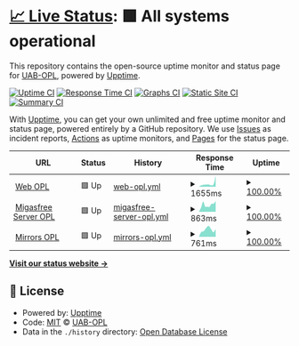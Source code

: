 # [📈 Live Status](https://UAB-OPL.github.io/opl-uab-monitoring): <!--live status--> **🟩 All systems operational**

This repository contains the open-source uptime monitor and status page for [UAB-OPL](https://UAB-OPL.github.io/opl-uab-monitoring), powered by [Upptime](https://github.com/upptime/upptime).

[![Uptime CI](https://github.com/UAB-OPL/opl-uab-monitoring/workflows/Uptime%20CI/badge.svg)](https://github.com/UAB-OPL/opl-uab-monitoring/actions?query=workflow%3A%22Uptime+CI%22)
[![Response Time CI](https://github.com/UAB-OPL/opl-uab-monitoring/workflows/Response%20Time%20CI/badge.svg)](https://github.com/UAB-OPL/opl-uab-monitoring/actions?query=workflow%3A%22Response+Time+CI%22)
[![Graphs CI](https://github.com/UAB-OPL/opl-uab-monitoring/workflows/Graphs%20CI/badge.svg)](https://github.com/UAB-OPL/opl-uab-monitoring/actions?query=workflow%3A%22Graphs+CI%22)
[![Static Site CI](https://github.com/UAB-OPL/opl-uab-monitoring/workflows/Static%20Site%20CI/badge.svg)](https://github.com/UAB-OPL/opl-uab-monitoring/actions?query=workflow%3A%22Static+Site+CI%22)
[![Summary CI](https://github.com/UAB-OPL/opl-uab-monitoring/workflows/Summary%20CI/badge.svg)](https://github.com/UAB-OPL/opl-uab-monitoring/actions?query=workflow%3A%22Summary+CI%22)

With [Upptime](https://upptime.js.org), you can get your own unlimited and free uptime monitor and status page, powered entirely by a GitHub repository. We use [Issues](https://github.com/UAB-OPL/opl-uab-monitoring/issues) as incident reports, [Actions](https://github.com/UAB-OPL/opl-uab-monitoring/actions) as uptime monitors, and [Pages](https://UAB-OPL.github.io/opl-uab-monitoring) for the status page.

<!--start: status pages-->
<!-- This summary is generated by Upptime (https://github.com/upptime/upptime) -->
<!-- Do not edit this manually, your changes will be overwritten -->
<!-- prettier-ignore -->
| URL | Status | History | Response Time | Uptime |
| --- | ------ | ------- | ------------- | ------ |
| <img alt="" src="https://icons.duckduckgo.com/ip3/opl.uab.cat.ico" height="13"> [Web OPL](https://opl.uab.cat) | 🟩 Up | [web-opl.yml](https://github.com/UAB-OPL/opl-uab-monitoring/commits/HEAD/history/web-opl.yml) | <details><summary><img alt="Response time graph" src="./graphs/web-opl/response-time-week.png" height="20"> 1655ms</summary><br><a href="https://UAB-OPL.github.io/opl-uab-monitoring/history/web-opl"><img alt="Response time 1531" src="https://img.shields.io/endpoint?url=https%3A%2F%2Fraw.githubusercontent.com%2FUAB-OPL%2Fopl-uab-monitoring%2FHEAD%2Fapi%2Fweb-opl%2Fresponse-time.json"></a><br><a href="https://UAB-OPL.github.io/opl-uab-monitoring/history/web-opl"><img alt="24-hour response time 5655" src="https://img.shields.io/endpoint?url=https%3A%2F%2Fraw.githubusercontent.com%2FUAB-OPL%2Fopl-uab-monitoring%2FHEAD%2Fapi%2Fweb-opl%2Fresponse-time-day.json"></a><br><a href="https://UAB-OPL.github.io/opl-uab-monitoring/history/web-opl"><img alt="7-day response time 1655" src="https://img.shields.io/endpoint?url=https%3A%2F%2Fraw.githubusercontent.com%2FUAB-OPL%2Fopl-uab-monitoring%2FHEAD%2Fapi%2Fweb-opl%2Fresponse-time-week.json"></a><br><a href="https://UAB-OPL.github.io/opl-uab-monitoring/history/web-opl"><img alt="30-day response time 1508" src="https://img.shields.io/endpoint?url=https%3A%2F%2Fraw.githubusercontent.com%2FUAB-OPL%2Fopl-uab-monitoring%2FHEAD%2Fapi%2Fweb-opl%2Fresponse-time-month.json"></a><br><a href="https://UAB-OPL.github.io/opl-uab-monitoring/history/web-opl"><img alt="1-year response time 1523" src="https://img.shields.io/endpoint?url=https%3A%2F%2Fraw.githubusercontent.com%2FUAB-OPL%2Fopl-uab-monitoring%2FHEAD%2Fapi%2Fweb-opl%2Fresponse-time-year.json"></a></details> | <details><summary><a href="https://UAB-OPL.github.io/opl-uab-monitoring/history/web-opl">100.00%</a></summary><a href="https://UAB-OPL.github.io/opl-uab-monitoring/history/web-opl"><img alt="All-time uptime 95.19%" src="https://img.shields.io/endpoint?url=https%3A%2F%2Fraw.githubusercontent.com%2FUAB-OPL%2Fopl-uab-monitoring%2FHEAD%2Fapi%2Fweb-opl%2Fuptime.json"></a><br><a href="https://UAB-OPL.github.io/opl-uab-monitoring/history/web-opl"><img alt="24-hour uptime 100.00%" src="https://img.shields.io/endpoint?url=https%3A%2F%2Fraw.githubusercontent.com%2FUAB-OPL%2Fopl-uab-monitoring%2FHEAD%2Fapi%2Fweb-opl%2Fuptime-day.json"></a><br><a href="https://UAB-OPL.github.io/opl-uab-monitoring/history/web-opl"><img alt="7-day uptime 100.00%" src="https://img.shields.io/endpoint?url=https%3A%2F%2Fraw.githubusercontent.com%2FUAB-OPL%2Fopl-uab-monitoring%2FHEAD%2Fapi%2Fweb-opl%2Fuptime-week.json"></a><br><a href="https://UAB-OPL.github.io/opl-uab-monitoring/history/web-opl"><img alt="30-day uptime 62.96%" src="https://img.shields.io/endpoint?url=https%3A%2F%2Fraw.githubusercontent.com%2FUAB-OPL%2Fopl-uab-monitoring%2FHEAD%2Fapi%2Fweb-opl%2Fuptime-month.json"></a><br><a href="https://UAB-OPL.github.io/opl-uab-monitoring/history/web-opl"><img alt="1-year uptime 89.16%" src="https://img.shields.io/endpoint?url=https%3A%2F%2Fraw.githubusercontent.com%2FUAB-OPL%2Fopl-uab-monitoring%2FHEAD%2Fapi%2Fweb-opl%2Fuptime-year.json"></a></details>
| <img alt="" src="https://icons.duckduckgo.com/ip3/migasfree.opl.uab.cat.ico" height="13"> [Migasfree Server OPL](https://migasfree.opl.uab.cat) | 🟩 Up | [migasfree-server-opl.yml](https://github.com/UAB-OPL/opl-uab-monitoring/commits/HEAD/history/migasfree-server-opl.yml) | <details><summary><img alt="Response time graph" src="./graphs/migasfree-server-opl/response-time-week.png" height="20"> 863ms</summary><br><a href="https://UAB-OPL.github.io/opl-uab-monitoring/history/migasfree-server-opl"><img alt="Response time 1078" src="https://img.shields.io/endpoint?url=https%3A%2F%2Fraw.githubusercontent.com%2FUAB-OPL%2Fopl-uab-monitoring%2FHEAD%2Fapi%2Fmigasfree-server-opl%2Fresponse-time.json"></a><br><a href="https://UAB-OPL.github.io/opl-uab-monitoring/history/migasfree-server-opl"><img alt="24-hour response time 1166" src="https://img.shields.io/endpoint?url=https%3A%2F%2Fraw.githubusercontent.com%2FUAB-OPL%2Fopl-uab-monitoring%2FHEAD%2Fapi%2Fmigasfree-server-opl%2Fresponse-time-day.json"></a><br><a href="https://UAB-OPL.github.io/opl-uab-monitoring/history/migasfree-server-opl"><img alt="7-day response time 863" src="https://img.shields.io/endpoint?url=https%3A%2F%2Fraw.githubusercontent.com%2FUAB-OPL%2Fopl-uab-monitoring%2FHEAD%2Fapi%2Fmigasfree-server-opl%2Fresponse-time-week.json"></a><br><a href="https://UAB-OPL.github.io/opl-uab-monitoring/history/migasfree-server-opl"><img alt="30-day response time 1221" src="https://img.shields.io/endpoint?url=https%3A%2F%2Fraw.githubusercontent.com%2FUAB-OPL%2Fopl-uab-monitoring%2FHEAD%2Fapi%2Fmigasfree-server-opl%2Fresponse-time-month.json"></a><br><a href="https://UAB-OPL.github.io/opl-uab-monitoring/history/migasfree-server-opl"><img alt="1-year response time 1053" src="https://img.shields.io/endpoint?url=https%3A%2F%2Fraw.githubusercontent.com%2FUAB-OPL%2Fopl-uab-monitoring%2FHEAD%2Fapi%2Fmigasfree-server-opl%2Fresponse-time-year.json"></a></details> | <details><summary><a href="https://UAB-OPL.github.io/opl-uab-monitoring/history/migasfree-server-opl">100.00%</a></summary><a href="https://UAB-OPL.github.io/opl-uab-monitoring/history/migasfree-server-opl"><img alt="All-time uptime 95.19%" src="https://img.shields.io/endpoint?url=https%3A%2F%2Fraw.githubusercontent.com%2FUAB-OPL%2Fopl-uab-monitoring%2FHEAD%2Fapi%2Fmigasfree-server-opl%2Fuptime.json"></a><br><a href="https://UAB-OPL.github.io/opl-uab-monitoring/history/migasfree-server-opl"><img alt="24-hour uptime 100.00%" src="https://img.shields.io/endpoint?url=https%3A%2F%2Fraw.githubusercontent.com%2FUAB-OPL%2Fopl-uab-monitoring%2FHEAD%2Fapi%2Fmigasfree-server-opl%2Fuptime-day.json"></a><br><a href="https://UAB-OPL.github.io/opl-uab-monitoring/history/migasfree-server-opl"><img alt="7-day uptime 100.00%" src="https://img.shields.io/endpoint?url=https%3A%2F%2Fraw.githubusercontent.com%2FUAB-OPL%2Fopl-uab-monitoring%2FHEAD%2Fapi%2Fmigasfree-server-opl%2Fuptime-week.json"></a><br><a href="https://UAB-OPL.github.io/opl-uab-monitoring/history/migasfree-server-opl"><img alt="30-day uptime 62.96%" src="https://img.shields.io/endpoint?url=https%3A%2F%2Fraw.githubusercontent.com%2FUAB-OPL%2Fopl-uab-monitoring%2FHEAD%2Fapi%2Fmigasfree-server-opl%2Fuptime-month.json"></a><br><a href="https://UAB-OPL.github.io/opl-uab-monitoring/history/migasfree-server-opl"><img alt="1-year uptime 89.17%" src="https://img.shields.io/endpoint?url=https%3A%2F%2Fraw.githubusercontent.com%2FUAB-OPL%2Fopl-uab-monitoring%2FHEAD%2Fapi%2Fmigasfree-server-opl%2Fuptime-year.json"></a></details>
| <img alt="" src="https://icons.duckduckgo.com/ip3/mirrors.opl.uab.cat.ico" height="13"> [Mirrors OPL](https://mirrors.opl.uab.cat) | 🟩 Up | [mirrors-opl.yml](https://github.com/UAB-OPL/opl-uab-monitoring/commits/HEAD/history/mirrors-opl.yml) | <details><summary><img alt="Response time graph" src="./graphs/mirrors-opl/response-time-week.png" height="20"> 761ms</summary><br><a href="https://UAB-OPL.github.io/opl-uab-monitoring/history/mirrors-opl"><img alt="Response time 1002" src="https://img.shields.io/endpoint?url=https%3A%2F%2Fraw.githubusercontent.com%2FUAB-OPL%2Fopl-uab-monitoring%2FHEAD%2Fapi%2Fmirrors-opl%2Fresponse-time.json"></a><br><a href="https://UAB-OPL.github.io/opl-uab-monitoring/history/mirrors-opl"><img alt="24-hour response time 810" src="https://img.shields.io/endpoint?url=https%3A%2F%2Fraw.githubusercontent.com%2FUAB-OPL%2Fopl-uab-monitoring%2FHEAD%2Fapi%2Fmirrors-opl%2Fresponse-time-day.json"></a><br><a href="https://UAB-OPL.github.io/opl-uab-monitoring/history/mirrors-opl"><img alt="7-day response time 761" src="https://img.shields.io/endpoint?url=https%3A%2F%2Fraw.githubusercontent.com%2FUAB-OPL%2Fopl-uab-monitoring%2FHEAD%2Fapi%2Fmirrors-opl%2Fresponse-time-week.json"></a><br><a href="https://UAB-OPL.github.io/opl-uab-monitoring/history/mirrors-opl"><img alt="30-day response time 842" src="https://img.shields.io/endpoint?url=https%3A%2F%2Fraw.githubusercontent.com%2FUAB-OPL%2Fopl-uab-monitoring%2FHEAD%2Fapi%2Fmirrors-opl%2Fresponse-time-month.json"></a><br><a href="https://UAB-OPL.github.io/opl-uab-monitoring/history/mirrors-opl"><img alt="1-year response time 985" src="https://img.shields.io/endpoint?url=https%3A%2F%2Fraw.githubusercontent.com%2FUAB-OPL%2Fopl-uab-monitoring%2FHEAD%2Fapi%2Fmirrors-opl%2Fresponse-time-year.json"></a></details> | <details><summary><a href="https://UAB-OPL.github.io/opl-uab-monitoring/history/mirrors-opl">100.00%</a></summary><a href="https://UAB-OPL.github.io/opl-uab-monitoring/history/mirrors-opl"><img alt="All-time uptime 95.20%" src="https://img.shields.io/endpoint?url=https%3A%2F%2Fraw.githubusercontent.com%2FUAB-OPL%2Fopl-uab-monitoring%2FHEAD%2Fapi%2Fmirrors-opl%2Fuptime.json"></a><br><a href="https://UAB-OPL.github.io/opl-uab-monitoring/history/mirrors-opl"><img alt="24-hour uptime 100.00%" src="https://img.shields.io/endpoint?url=https%3A%2F%2Fraw.githubusercontent.com%2FUAB-OPL%2Fopl-uab-monitoring%2FHEAD%2Fapi%2Fmirrors-opl%2Fuptime-day.json"></a><br><a href="https://UAB-OPL.github.io/opl-uab-monitoring/history/mirrors-opl"><img alt="7-day uptime 100.00%" src="https://img.shields.io/endpoint?url=https%3A%2F%2Fraw.githubusercontent.com%2FUAB-OPL%2Fopl-uab-monitoring%2FHEAD%2Fapi%2Fmirrors-opl%2Fuptime-week.json"></a><br><a href="https://UAB-OPL.github.io/opl-uab-monitoring/history/mirrors-opl"><img alt="30-day uptime 62.96%" src="https://img.shields.io/endpoint?url=https%3A%2F%2Fraw.githubusercontent.com%2FUAB-OPL%2Fopl-uab-monitoring%2FHEAD%2Fapi%2Fmirrors-opl%2Fuptime-month.json"></a><br><a href="https://UAB-OPL.github.io/opl-uab-monitoring/history/mirrors-opl"><img alt="1-year uptime 89.18%" src="https://img.shields.io/endpoint?url=https%3A%2F%2Fraw.githubusercontent.com%2FUAB-OPL%2Fopl-uab-monitoring%2FHEAD%2Fapi%2Fmirrors-opl%2Fuptime-year.json"></a></details>

<!--end: status pages-->

[**Visit our status website →**](https://UAB-OPL.github.io/opl-uab-monitoring)

## 📄 License

- Powered by: [Upptime](https://github.com/upptime/upptime)
- Code: [MIT](./LICENSE) © [UAB-OPL](https://UAB-OPL.github.io/opl-uab-monitoring)
- Data in the `./history` directory: [Open Database License](https://opendatacommons.org/licenses/odbl/1-0/)

